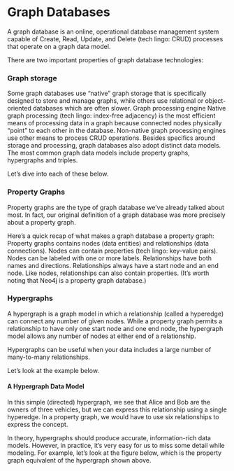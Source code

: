 Graph Databases
===================
A graph database is an online, operational database management system capable of Create, Read, Update, and Delete (tech lingo: CRUD) processes that operate on a graph data model.

There are two important properties of graph database technologies:

### Graph storage
Some graph databases use “native” graph storage that is specifically designed to store and manage graphs, while others use relational or object-oriented databases which are often slower.
Graph processing engine
Native graph processing (tech lingo: index-free adjacency) is the most efficient means of processing data in a graph because connected nodes physically “point” to each other in the database. Non-native graph processing engines use other means to process CRUD operations.
Besides specifics around storage and processing, graph databases also adopt distinct data models. The most common graph data models include property graphs, hypergraphs and triples.

Let’s dive into each of these below.

### Property Graphs

Property graphs are the type of graph database we’ve already talked about most. In fact, our original definition of a graph database was more precisely about a property graph.

Here’s a quick recap of what makes a graph database a property graph:
Property graphs contains nodes (data entities) and relationships (data connections).
Nodes can contain properties (tech lingo: key-value pairs).
Nodes can be labeled with one or more labels.
Relationships have both names and directions.
Relationships always have a start node and an end node.
Like nodes, relationships can also contain properties.
(It’s worth noting that Neo4j is a property graph database.)

### Hypergraphs

A hypergraph is a graph model in which a relationship (called a hyperedge) can connect any number of given nodes. While a property graph permits a relationship to have only one start node and one end node, the hypergraph model allows any number of nodes at either end of a relationship.

Hypergraphs can be useful when your data includes a large number of many-to-many relationships.

Let’s look at the example below.


#### A Hypergraph Data Model


In this simple (directed) hypergraph, we see that Alice and Bob are the owners of three vehicles, but we can express this relationship using a single hyperedge. In a property graph, we would have to use six relationships to express the concept.

In theory, hypergraphs should produce accurate, information-rich data models. However, in practice, it’s very easy for us to miss some detail while modeling. For example, let’s look at the figure below, which is the property graph equivalent of the hypergraph shown above.

